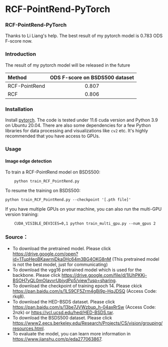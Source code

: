 # RCF-PointRend-PyTorch

### RCF-PointRend-PyTorch

Thanks to Li Liang's help.
The best result of my pytorch model is 0.783 ODS F-score now.


### Introduction

The result of my pytorch model will be released in the future

| Method        | ODS F-score on BSDS500 dataset |
| :------------ | :----------------------------: |
| RCF-PointRend |             0.807              |
| RCF           |             0.806              |


### Installation

Install <a href="https://pytorch.org/">pytorch</a>. The code is tested under 11.6 cuda version and Python 3.9  on Ubuntu 20.04. There are also some dependencies for a few Python libraries for data processing and visualizations like `cv2` etc. It's highly recommended that you have access to GPUs.

### Usage

#### Image edge detection

To train a RCF-PointRend model on BSDS500:

        python train_RCF_PointRend.py

To resume the training on BSDS500:


	python train_RCF_PointRend.py --checkpoint '[.pth file]'


If you have multiple GPUs on your machine, you can also run the multi-GPU version training:

        CUDA_VISIBLE_DEVICES=0,1 python train_multi_gpu.py --num_gpus 2

### Source：

*  To download the pretrained model. Please click https://drive.google.com/open?id=1TupHeoBKawrniDka0Hc64m3BG4OKG8nM (This pretrained model is not the best model, just for communicating)
*  To download the vgg16 pretrained model which is used for the backbone. Please click https://drive.google.com/file/d/1lUhPKKj-BSOH7yQL0mOIavvrUbjydPp5/view?usp=sharing.
*  To download the checkpoint of training epoch 14. Please ckick https://pan.baidu.com/s/1LS9CF5Zrm4gBj9p-HqJDSQ (Access Code: rkq8). 
*  To download the HED-BSDS dataset. Please click https://pan.baidu.com/s/13be7JVWzbup_h-04axRrSw (Access Code: 2nzk) or https://vcl.ucsd.edu/hed/HED-BSDS.tar.
*  To download the BSDS500 dataset. Please click https://www2.eecs.berkeley.edu/Research/Projects/CS/vision/grouping/resources.html.
*  To evaluate the model, you can learn more information in https://www.jianshu.com/p/eda277063867.
